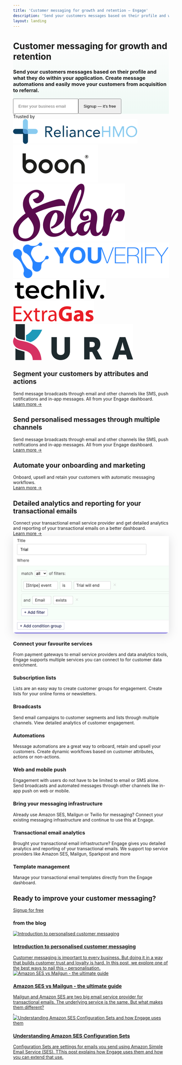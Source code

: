 ```yaml
---
title: 'Customer messaging for growth and retention – Engage'
description: 'Send your customers messages based on their profile and what they do within your application. Create message automations and easily move your customers from acquisition to referral.'
layout: landing
---
```


  <div class="ph7-xl ph6-l ph5-m ph4 pv4" style="background: linear-gradient(180deg, rgba(255,255,255,0) 0%, rgba(239,249,245,1) 100%);">
    <div class="tc w-70-l w-100 pt2 center">
      <h1 class="f1 lh-title">Customer messaging for <span class="green">growth</span> and retention</h1>
      <h3 class="lh-copy f4 normal faint">Send your customers messages based on their profile and what they do within your application. Create message automations and easily move your customers from acquisition to referral.</h3>
      <div class="ma4 ph5-l">
        <form method="GET" action="https://app.engage.so/auth/signup">
          <input type="email" name="email" placeholder="Enter your business email" class="one-liner-el" style="padding:15px"><button class="one-liner-el" type="submit" style="padding:15px">Signup — it's free</button>
        </form>
      </div>
    </div>
    <!-- <div class="pv5">
      <img src="/images/hero-img@2-1.png" class="db" >
    </div> -->
  </div>

  <div class="mv5 ph7-xl ph6-l ph5-m ph4 tc">
    <div class="f3 lh-title faint poppins">Trusted by </div>
    <div class="t5 ph6-l ph5-m ph4 flex items-center justify-center pv3 flex-wrap trusted-brands">
      <a href="http://reliancehmo.com" target="_blank" class="ma4"><img src="/images/brands/reliancehmo.svg" alt="RelianceHMO"></a>
      <a href="http://boon.credit" target="_blank" class="ma4"><img src="/images/brands/boon.svg" alt="Boon Credit"></a>
      <a href="http://selar.co/" target="_blank" class="ma4"><img src="/images/brands/selar.png" alt="Selar"></a>
      <a href="http://youverify.co/" target="_blank" class="ma4"><img src="/images/brands/youverify.png" alt="Youverify"></a>
      <a href="http://techliv.dk" target="_blank" class="ma4"><img src="/images/brands/techliv.png" alt="Techliv"></a>
      <a href="http://extragas.co.uk/" target="_blank" class="ma4"><img src="/images/brands/extragas.png" alt="ExtraGas"></a>
      <a href="http://ridekura.com/" target="_blank" class="ma4"><img src="/images/brands/kura.svg" alt="Kura"></a>
    </div>
  </div>

  <div class="ph7-xl ph6-l ph5-m ph4 flex flex-wrap relative">
    <div class="w-50-l w-100 pr6-l">
      <div class="step flex items-center" data-step="1">
        <div class="">
          <h2 class="f2 ma0 lh-title">Segment your customers by <span class="green">attributes</span> and <span class="green">actions</span></h2>
          <div class="lh-copy f4 pv3 normal faint">Send message broadcasts through email and other channels like SMS, push notifications and in-app messages. All from your Engage dashboard.</div>
          <div class="f4 lh-copy pv3"><a href="/features/multichannel-messaging">Learn more &rarr;</a></div>
        </div>
      </div>
      <div class="step flex items-center" data-step="2">
        <div class="">
          <h2 class="f2 ma0 lh-title">Send <span class="green">personalised</span> messages through multiple channels</h2>
          <div class="lh-copy f4 pv3 normal faint">Send message broadcasts through email and other channels like SMS, push notifications and in-app messages. All from your Engage dashboard.</div>
          <div class="f4 lh-copy pv3"><a href="/features/multichannel-messaging">Learn more &rarr;</a></div>
        </div>
      </div>
      <div class="step flex items-center" data-step="3">
        <div class="">
          <h2 class="f2 ma0 lh-title">Automate your <span class="green">onboarding</span> and marketing</h2>
          <div class="lh-copy f4 pv3 normal faint">Onboard, upsell and retain your customers with automatic messaging workflows.</div>
          <div class="f4 lh-copy pv3"><a href="/features/multichannel-messaging">Learn more &rarr;</a></div>
        </div>
      </div>
      <div class="step flex items-center" data-step="3">
        <div class="">
          <h2 class="f2 ma0 lh-title">Detailed analytics and reporting for your <span class="green">transactional</span> emails</h2>
          <div class="lh-copy f4 pv3 normal faint">Connect your transactional email service provider and get detailed analytics and reporting of your transactional emails on a better dashboard.</div>
          <div class="f4 lh-copy pv3"><a href="/features/transactional-email-analytics">Learn more &rarr;</a></div>
        </div>
      </div>
    </div>
    <div class="w-50-l w-100 mt0-l feature-hero-wrp" style="position:sticky;border-radius:10px;background-color:#7f72ea">
      <div class="">
        <img src="/images/segmentation.png" alt="Messaging beyond emails" id="feature-hero" class="br2 db" style="box-shadow: rgba(100, 100, 111, 0.2) 0px 7px 29px 0px;">
      </div>
    </div>
  </div>

  <div class="ph7-xl ph6-l ph5-m ph4 mt6">
    <div class="flex flex-wrap">
      <div class="w-third-l w-50-ns w-100 pr4-ns pv4">
        <h3 class="lh-copy mb2">Connect your favourite services</h3>
        <div class="lh-copy faint">From payment gateways to email service providers and data analytics tools, Engage supports multiple services you can connect to for customer data enrichment.</div>
      </div>
      <div class="w-third-l w-50-ns w-100 pr4-ns pv4">
        <h3 class="lh-copy mb2 fw6">Subscription lists</h3>
        <div class="lh-copy faint">Lists are an easy way to create customer groups for engagement. Create lists for your online forms or newsletters.</div>
      </div>
      <div class="w-third-l w-50-ns w-100 pr4-ns pv4">
        <h3 class="lh-copy mb2 fw6">Broadcasts</h3>
        <div class="lh-copy faint">Send email campaigns to customer segments and lists through multiple channels. View detailed analytics of customer engagement.</div>
      </div>
      <div class="w-third-l w-50-ns w-100 pr4-ns pv4">
        <h3 class="lh-copy mb2 fw6">Automations</h3>
        <div class="lh-copy faint">Message automations are a great way to onboard, retain and upsell your customers. Create dynamic workflows based on customer attributes, actions or non-actions.</div>
      </div>
      <div class="w-third-l w-50-ns w-100 pr4-ns pv4">
        <h3 class="lh-copy mb2 fw6">Web and mobile push</h3>
        <div class="lh-copy faint">Engagement with users do not have to be limited to email or SMS alone. Send broadcasts and automated messages through other channels like in-app push on web or mobile.</div>
      </div>
      <div class="w-third-l w-50-ns w-100 pr4-ns pv4">
        <h3 class="lh-copy mb2 fw6">Bring your messaging infrastructure</h3>
        <div class="lh-copy faint">Already use Amazon SES, Mailgun or Twilio for messaging? Connect your existing messaging infrastructure and continue to use this at Engage.</div>
      </div>
      <div class="w-third-l w-50-ns w-100 pr4-ns pv4">
        <h3 class="lh-copy mb2 fw6">Transactional email analytics</h3>
        <div class="lh-copy faint">Brought your transactional email infrastructure? Engage gives you detailed analytics and reporting of your transactional emails. We support top service providers like Amazon SES, Mailgun, Sparkpost and more</div>
      </div>
      <div class="w-third-l w-50-ns w-100 pr4-ns pv4">
        <h3 class="lh-copy mb2 fw6">Template management</h3>
        <div class="lh-copy faint">Manage your transactional email templates directly from the Engage dashboard.</div>
      </div>
    </div>
  </div>

  <div class="mv5 ph7-xl ph6-l ph5-m ph4 mv4">
    <div class="w-80 center tc">
      <h2 class="f2 lh-copy">Ready to improve your customer messaging?</h2>
      <a href="https://app.engage.so/auth/signup" class="button db w-100 w-auto-ns mr5" style="padding-bottom:20px;padding-top:20px">Signup for free</a>
    </div>
  </div>

  <div class="ph7-xl ph6-l ph5-m ph4 mt6">
    <h3 class="mb3">from the <span class="green">blog</span></h3>
    <div class="flex flex-wrap">
      <div class="w-third-l w-50-ns w-100 pr4-ns pv4">
        <a href="https://engage.so/blog/introduction-to-personalised-customer-messaging/"><img class="post-card-image" srcset="https://engage.so/blog/content/images/size/w300/2021/05/personalised-messaging.svg 300w,
                    https://engage.so/blog/content/images/size/w600/2021/05/personalised-messaging.svg 600w,
                    https://engage.so/blog/content/images/size/w1000/2021/05/personalised-messaging.svg 1000w,
                    https://engage.so/blog/content/images/size/w2000/2021/05/personalised-messaging.svg 2000w" sizes="(max-width: 1000px) 400px, 800px" src="https://engage.so/blog/content/images/size/w600/2021/05/personalised-messaging.svg" alt="Introduction to personalised customer messaging" loading="lazy"></a>
        <a href="https://engage.so/blog/introduction-to-personalised-customer-messaging/" class="alt-2">
          <h3 class="lh-copy mb2">Introduction to personalised customer messaging</h3>
          <div class="lh-copy faint">Customer messaging is important to every business. But doing it in a way that builds customer trust and loyalty is hard. In this post, we explore one of the best ways to nail this – personalisation.</div>
        </a>
      </div>
      <div class="w-third-l w-50-ns w-100 pr4-ns pv4">
        <a href="https://engage.so/blog/amazon-ses-vs-mailgun-the-ultimate-guide/"><img class="post-card-image" srcset="https://engage.so/blog/content/images/size/w300/2021/05/mg-ses.svg 300w,
                    https://engage.so/blog/content/images/size/w600/2021/05/mg-ses.svg 600w,
                    https://engage.so/blog/content/images/size/w1000/2021/05/mg-ses.svg 1000w,
                    https://engage.so/blog/content/images/size/w2000/2021/05/mg-ses.svg 2000w" sizes="(max-width: 1000px) 400px, 800px" src="https://engage.so/blog/content/images/size/w600/2021/05/mg-ses.svg" alt="Amazon SES vs Mailgun - the ultimate guide" loading="lazy"></a>
        <a href="https://engage.so/blog/amazon-ses-vs-mailgun-the-ultimate-guide/" class="alt-2">
          <h3 class="lh-copy mb2 fw6">Amazon SES vs Mailgun - the ultimate guide</h3>
          <div class="lh-copy faint">Mailgun and Amazon SES are two big email service provider for transactional emails. The underlying service is the same. But what makes them different?</div>.
        </a>
      </div>
      <div class="w-third-l w-50-ns w-100 pr4-ns pv4">
        <a href="https://engage.so/blog/understanding-amazon-ses-configuration-sets-and-how-engage-uses-them/"><img class="post-card-image" srcset="https://engage.so/blog/content/images/size/w300/2021/05/Cover-1.svg 300w,
                    https://engage.so/blog/content/images/size/w600/2021/05/Cover-1.svg 600w,
                    https://engage.so/blog/content/images/size/w1000/2021/05/Cover-1.svg 1000w,
                    https://engage.so/blog/content/images/size/w2000/2021/05/Cover-1.svg 2000w" sizes="(max-width: 1000px) 400px, 800px" src="https://engage.so/blog/content/images/size/w600/2021/05/Cover-1.svg" alt="Understanding Amazon SES Configuration Sets and how Engage uses them" loading="lazy"></a>
        <a href="https://engage.so/blog/understanding-amazon-ses-configuration-sets-and-how-engage-uses-them/" class="alt-2">
          <h3 class="lh-copy mb2 fw6">Understanding Amazon SES Configuration Sets</h3>
          <div class="lh-copy faint">Configuration Sets are settings for emails you send using Amazon Simple Email Service (SES). TThis post explains how Engage uses them and how you can extend that use.</div>
        </a>
      </div>
    </div>
  </div>

  <script src="/js/stickyfill.min.js"></script>
  <script src="/js/scrollama.min.js"></script>
  <script type="text/javascript">      // using d3 for convenience
  const figure = document.querySelector(".feature-hero-wrp");
  const img = document.getElementById('feature-hero');
  const steps = document.querySelectorAll(".step");
  const src = ['segmentation', 'broadcast', 'automations', 'transactional']
  const alt = ['Segment your customers by attributes and actions', 'Send personalised messages through multiple channels', 'Automate your onboarding and marketing', 'Detailed analytics and reporting for your transactional emails']
  const scroller = scrollama();
  // generic window resize listener event
  function handleResize() {
    // 1. update height of step elements
    const stepH = Math.floor(window.innerHeight * 0.70);
    for(let i=0;i<steps.length;i++){
      steps[i].style.height = stepH + "px";
    }
    const figureHeight = window.innerHeight / 2;
    const figureMarginTop = (window.innerHeight - figureHeight) / 2;
    figure.style.height = figureHeight + "px"
    // img.style.height = figureHeight + "px"
    figure.style.top = figureMarginTop + "px"
    // 3. tell scrollama to update new element dimensions
    scroller.resize();
  }
  // scrollama event handlers
  function handleStepEnter(response) {
    img.src = '/images/' + src[response.index] + '.png'
    img.alt = alt[response.index]
  }
  // function setupStickyfill() {
  //   document.querySelectorAll(".sticky").each(function() {
  //     Stickyfill.add(this);
  //   });
  // }
  function init() {
    // setupStickyfill();
    handleResize();
    scroller
      .setup({
        step: ".step",
        offset: 0.3
      })
      .onStepEnter(handleStepEnter);
    // setup resize event
    window.addEventListener("resize", handleResize);
  }
  // kick things off
  init();
  </script>
